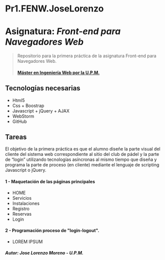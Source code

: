 # Pr1.FENW.JoseLorenzo

# Asignatura: *Front-end para Navegadores Web*
> Repositorio para la primera práctica de la asignatura Front-end para Navegadores Web.
> #### [Máster en Ingeniería Web por la U.P.M.](http://miw.etsisi.upm.es)

## Tecnologías necesarias
* Html5
* Css + Boostrap
* Javascript + jQuery + AJAX
* WebStorm
* GitHub

## Tareas
El objetivo de la primera práctica es que el alumno diseñe la parte visual del cliente del sistema web
correspondiente al sitio del club de pádel y la parte de “login” utilizando tecnologías asíncronas al
mismo tiempo que diseña y programa la parte de proceso (en cliente) mediante el lenguaje de
scripting Javascript o jQuery.
#### 1 - Maquetación de las páginas principales
* HOME
* Servicios
* Instalaciones
* Registro
* Reservas
* Login
#### 2 - Programación proceso de "login-logout".
* LOREM IPSUM

##### Autor: Jose Lorenzo Moreno - U.P.M.